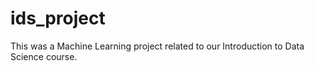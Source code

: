 # ids_project

This was a Machine Learning project related to our Introduction to Data Science course.
